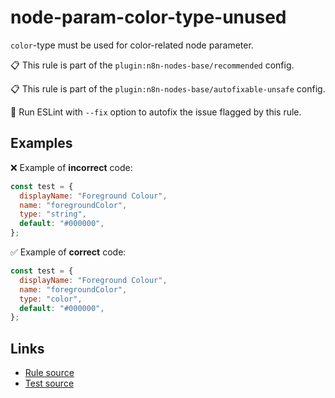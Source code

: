 [//]: # "File generated from a template. Do not edit this file directly."

# node-param-color-type-unused

`color`-type must be used for color-related node parameter.

📋 This rule is part of the `plugin:n8n-nodes-base/recommended` config.

📋 This rule is part of the `plugin:n8n-nodes-base/autofixable-unsafe` config.

🔧 Run ESLint with `--fix` option to autofix the issue flagged by this rule.

## Examples

❌ Example of **incorrect** code:

```js
const test = {
  displayName: "Foreground Colour",
  name: "foregroundColor",
  type: "string",
  default: "#000000",
};
```

✅ Example of **correct** code:

```js
const test = {
  displayName: "Foreground Colour",
  name: "foregroundColor",
  type: "color",
  default: "#000000",
};
```

## Links

- [Rule source](../../lib/rules/node-param-color-type-unused.ts)
- [Test source](../../tests/node-param-color-type-unused.test.ts)
